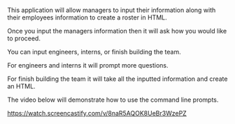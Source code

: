 This application will allow managers to input their information along with their employees information to create a roster in HTML.

Once you input the managers information then it will ask how you would like to proceed.

You can input engineers, interns, or finish building the team.

For engineers and interns it will prompt more questions.

For finish building the team it will take all the inputted information and create an HTML.

The video below will demonstrate how to use the command line prompts.

https://watch.screencastify.com/v/8naR5AQOK8UeBr3WzePZ